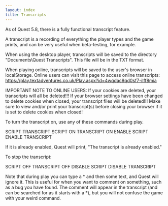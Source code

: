 ```yaml
---
layout: index
title: Transcripts
---
```


As of Quest 5.8, there is a fully functional transcript feature.

A transcript is a recording of everything the player types and the game prints, and can be very useful when beta-testing, for example.

When using the desktop player, transcripts will be saved to the directory "Documents\Quest Transcripts". This file will be in the TXT format.

When playing online, transcripts will be saved to the user's browser in localStorage. Online users can visit this page to access online transcripts: https://play.textadventures.co.uk/Play.aspx?id=4wqdac8qd0sf7-ilff8mia


IMPORTANT NOTE TO ONLINE USERS: If your cookies are deleted, your transcripts will all be deleted!!! If your browser settings have been changed to delete cookies when closed, your transcript files will be deleted!!! Make sure to view and/or print your transcript(s) before closing your browser if it is set to delete cookies when closed!


To turn the transcript on, use any of these commands during play.

SCRIPT
TRANSCRIPT
SCRIPT ON
TRANSCRIPT ON
ENABLE SCRIPT
ENABLE TRANSCRIPT

If it is already enabled, Quest will print, "The transcript is already enabled."

To stop the transcript:

SCRIPT OFF
TRANSCRIPT OFF
DISABLE SCRIPT
DISABLE TRANSCRIPT



Note that during play you can type a \* and then some text, and Quest will ignore it. This is useful for when you want to comment on something, such as a bug you have found. The comment will appear in the transcript (and can be searched for as it starts with a \*), but you will not confuse the game with your weird command.